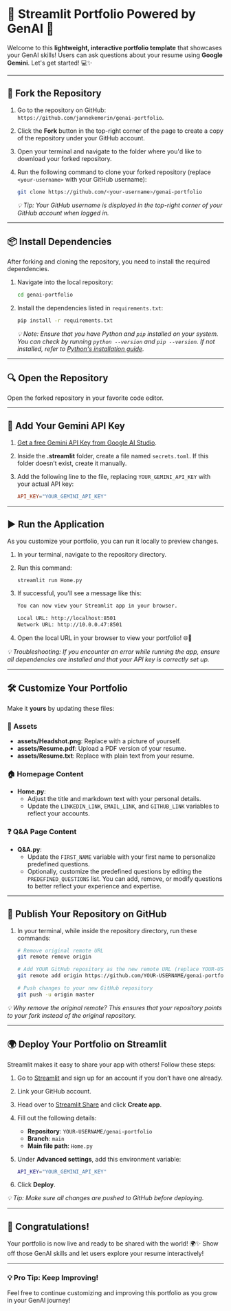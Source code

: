 # 🎉 Streamlit Portfolio Powered by GenAI 🚀

Welcome to this **lightweight, interactive portfolio template** that showcases your GenAI skills! Users can ask questions about your resume using **Google Gemini**. Let's get started! 💻✨

---

## 🚀 Fork the Repository

1. Go to the repository on GitHub: `https://github.com/jannekemorin/genai-portfolio`.
2. Click the **Fork** button in the top-right corner of the page to create a copy of the repository under your GitHub account.
3. Open your terminal and navigate to the folder where you'd like to download your forked repository.
4. Run the following command to clone your forked repository (replace `<your-username>` with your GitHub username):

   ```bash
   git clone https://github.com/<your-username>/genai-portfolio
   ```

   _💡 Tip: Your GitHub username is displayed in the top-right corner of your GitHub account when logged in._

---

## 📦 Install Dependencies

After forking and cloning the repository, you need to install the required dependencies.

1. Navigate into the local repository:

   ```bash
   cd genai-portfolio
   ```

2. Install the dependencies listed in `requirements.txt`:

   ```bash
   pip install -r requirements.txt
   ```

   _💡 Note: Ensure that you have Python and `pip` installed on your system. You can check by running `python --version` and `pip --version`. If not installed, refer to [Python's installation guide](https://www.python.org/downloads/)._

---

## 🔍 Open the Repository

Open the forked repository in your favorite code editor.

---

## 🔑 Add Your Gemini API Key

1. [Get a free Gemini API Key from Google AI Studio](https://aistudio.google.com/app/apikey).
2. Inside the **.streamlit** folder, create a file named `secrets.toml`. If this folder doesn’t exist, create it manually.
3. Add the following line to the file, replacing `YOUR_GEMINI_API_KEY` with your actual API key:

   ```toml
   API_KEY="YOUR_GEMINI_API_KEY"
   ```

---

## ▶️ Run the Application

As you customize your portfolio, you can run it locally to preview changes.

1. In your terminal, navigate to the repository directory.
2. Run this command:

   ```bash
   streamlit run Home.py
   ```

3. If successful, you'll see a message like this:

   ```bash
   You can now view your Streamlit app in your browser.

   Local URL: http://localhost:8501
   Network URL: http://10.0.0.47:8501
   ```

4. Open the local URL in your browser to view your portfolio! 🌐🎉

_💡 Troubleshooting: If you encounter an error while running the app, ensure all dependencies are installed and that your API key is correctly set up._

---

## 🛠 Customize Your Portfolio

Make it **yours** by updating these files:

### 📸 Assets

- **assets/Headshot.png**: Replace with a picture of yourself.
- **assets/Resume.pdf**: Upload a PDF version of your resume.
- **assets/Resume.txt**: Replace with plain text from your resume.

### 🏠 Homepage Content

- **Home.py**:
  - Adjust the title and markdown text with your personal details.
  - Update the `LINKEDIN_LINK`, `EMAIL_LINK`, and `GITHUB_LINK` variables to reflect your accounts.

### ❓ Q&A Page Content

- **Q&A.py**:
  - Update the `FIRST_NAME` variable with your first name to personalize predefined questions.
  - Optionally, customize the predefined questions by editing the `PREDEFINED_QUESTIONS` list. You can add, remove, or modify questions to better reflect your experience and expertise.

---

## 🚀 Publish Your Repository on GitHub

1. In your terminal, while inside the repository directory, run these commands:

   ```bash
   # Remove original remote URL
   git remote remove origin

   # Add YOUR GitHub repository as the new remote URL (replace YOUR-USERNAME)
   git remote add origin https://github.com/YOUR-USERNAME/genai-portfolio.git

   # Push changes to your new GitHub repository
   git push -u origin master
   ```

_💡 Why remove the original remote? This ensures that your repository points to your fork instead of the original repository._

---

## 🌍 Deploy Your Portfolio on Streamlit

Streamlit makes it easy to share your app with others! Follow these steps:

1. Go to [Streamlit](https://streamlit.io/) and sign up for an account if you don’t have one already.
2. Link your GitHub account.
3. Head over to [Streamlit Share](https://share.streamlit.io/) and click **Create app**.
4. Fill out the following details:
   - **Repository**: `YOUR-USERNAME/genai-portfolio`
   - **Branch**: `main`
   - **Main file path**: `Home.py`
5. Under **Advanced settings**, add this environment variable:

   ```bash
   API_KEY="YOUR_GEMINI_API_KEY"
   ```

6. Click **Deploy**.

_💡 Tip: Make sure all changes are pushed to GitHub before deploying._

---

## 🎉 Congratulations!

Your portfolio is now live and ready to be shared with the world! 🌍✨ Show off those GenAI skills and let users explore your resume interactively!

---

### 💡 Pro Tip: Keep Improving!

Feel free to continue customizing and improving this portfolio as you grow in your GenAI journey!